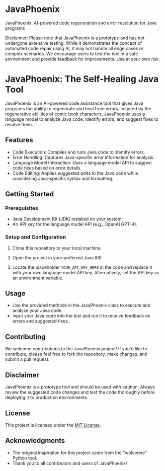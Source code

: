 # JavaPhoenix
JavaPhoenix: AI-powered code regeneration and error resolution for Java programs

Disclaimer:
Please note that JavaPhoenix is a prototype and has not undergone extensive testing. While it demonstrates the concept of automated code repair using AI, it may not handle all edge cases or complex scenarios. We encourage users to test the tool in a safe environment and provide feedback for improvements. Use at your own risk.
# JavaPhoenix: The Self-Healing Java Tool
JavaPhoenix is an AI-powered code assistance tool that gives Java programs the ability to regenerate and heal from errors. Inspired by the regenerative abilities of comic book characters, JavaPhoenix uses a language model to analyze Java code, identify errors, and suggest fixes to resolve them.

## Features
- Code Execution: Compiles and runs Java code to identify errors.
- Error Handling: Captures Java-specific error information for analysis.
- Language Model Interaction: Uses a language model API to suggest code fixes based on error details.
- Code Editing: Applies suggested edits to the Java code while considering Java-specific syntax and formatting.

## Getting Started

### Prerequisites
- Java Development Kit (JDK) installed on your system.
- An API key for the language model API (e.g., OpenAI GPT-4).

### Setup and Configuration
1. Clone this repository to your local machine.

2. Open the project in your preferred Java IDE.

3. Locate the placeholder `YOUR_API_KEY_HERE` in the code and replace it with your own language model API key. Alternatively, set the API key as an environment variable.

## Usage
- Use the provided methods in the JavaPhoenix class to execute and analyze your Java code.
- Input your Java code into the tool and run it to receive feedback on errors and suggested fixes.

## Contributing
We welcome contributions to the JavaPhoenix project! If you'd like to contribute, please feel free to fork the repository, make changes, and submit a pull request.

## Disclaimer
JavaPhoenix is a prototype tool and should be used with caution. Always review the suggested code changes and test the code thoroughly before deploying it to production environments.

## License
This project is licensed under the [MIT License](LICENSE).

## Acknowledgments
- The original inspiration for this project came from the "wolverine" Python tool.
- Thank you to all contributors and users of JavaPhoenix!

